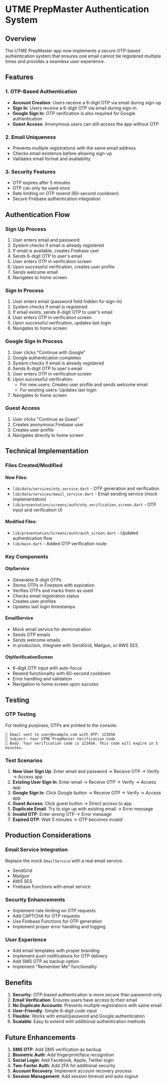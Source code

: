 # UTME PrepMaster Authentication System

## Overview

The UTME PrepMaster app now implements a secure OTP-based authentication system that ensures one email cannot be registered multiple times and provides a seamless user experience.

## Features

### 1. OTP-Based Authentication
- **Account Creation**: Users receive a 6-digit OTP via email during sign-up
- **Sign In**: Users receive a 6-digit OTP via email during sign-in
- **Google Sign In**: OTP verification is also required for Google authentication
- **Guest Access**: Anonymous users can still access the app without OTP

### 2. Email Uniqueness
- Prevents multiple registrations with the same email address
- Checks email existence before allowing sign-up
- Validates email format and availability

### 3. Security Features
- OTP expires after 5 minutes
- OTP can only be used once
- Rate limiting on OTP resend (60-second cooldown)
- Secure Firebase authentication integration

## Authentication Flow

### Sign Up Process
1. User enters email and password
2. System checks if email is already registered
3. If email is available, creates Firebase user
4. Sends 6-digit OTP to user's email
5. User enters OTP in verification screen
6. Upon successful verification, creates user profile
7. Sends welcome email
8. Navigates to home screen

### Sign In Process
1. User enters email (password field hidden for sign-in)
2. System checks if email is registered
3. If email exists, sends 6-digit OTP to user's email
4. User enters OTP in verification screen
5. Upon successful verification, updates last login
6. Navigates to home screen

### Google Sign In Process
1. User clicks "Continue with Google"
2. Google authentication completes
3. System checks if email is already registered
4. Sends 6-digit OTP to user's email
5. User enters OTP in verification screen
6. Upon successful verification:
   - For new users: Creates user profile and sends welcome email
   - For existing users: Updates last login
7. Navigates to home screen

### Guest Access
1. User clicks "Continue as Guest"
2. Creates anonymous Firebase user
3. Creates user profile
4. Navigates directly to home screen

## Technical Implementation

### Files Created/Modified

#### New Files:
- `lib/data/services/otp_service.dart` - OTP generation and verification
- `lib/data/services/email_service.dart` - Email sending service (mock implementation)
- `lib/presentation/screens/auth/otp_verification_screen.dart` - OTP input and verification UI

#### Modified Files:
- `lib/presentation/screens/auth/auth_screen.dart` - Updated authentication flow
- `lib/main.dart` - Added OTP verification route

### Key Components

#### OtpService
- Generates 6-digit OTPs
- Stores OTPs in Firestore with expiration
- Verifies OTPs and marks them as used
- Checks email registration status
- Creates user profiles
- Updates last login timestamps

#### EmailService
- Mock email service for demonstration
- Sends OTP emails
- Sends welcome emails
- In production, integrate with SendGrid, Mailgun, or AWS SES

#### OtpVerificationScreen
- 6-digit OTP input with auto-focus
- Resend functionality with 60-second cooldown
- Error handling and validation
- Navigation to home screen upon success

## Testing

### OTP Testing
For testing purposes, OTPs are printed to the console:
```
📧 Email sent to user@example.com with OTP: 123456
📧 Subject: Your UTME PrepMaster Verification Code
📧 Body: Your verification code is 123456. This code will expire in 5 minutes.
```

### Test Scenarios
1. **New User Sign Up**: Enter email and password → Receive OTP → Verify → Access app
2. **Existing User Sign In**: Enter email → Receive OTP → Verify → Access app
3. **Google Sign In**: Click Google button → Receive OTP → Verify → Access app
4. **Guest Access**: Click guest button → Direct access to app
5. **Duplicate Email**: Try to sign up with existing email → Error message
6. **Invalid OTP**: Enter wrong OTP → Error message
7. **Expired OTP**: Wait 5 minutes → OTP becomes invalid

## Production Considerations

### Email Service Integration
Replace the mock `EmailService` with a real email service:
- SendGrid
- Mailgun
- AWS SES
- Firebase Functions with email service

### Security Enhancements
- Implement rate limiting on OTP requests
- Add CAPTCHA for OTP requests
- Use Firebase Functions for OTP generation
- Implement proper error handling and logging

### User Experience
- Add email templates with proper branding
- Implement push notifications for OTP delivery
- Add SMS OTP as backup option
- Implement "Remember Me" functionality

## Benefits

1. **Security**: OTP-based authentication is more secure than password-only
2. **Email Verification**: Ensures users have access to their email
3. **No Duplicate Accounts**: Prevents multiple registrations with same email
4. **User-Friendly**: Simple 6-digit code input
5. **Flexible**: Works with email/password and Google authentication
6. **Scalable**: Easy to extend with additional authentication methods

## Future Enhancements

1. **SMS OTP**: Add SMS verification as backup
2. **Biometric Auth**: Add fingerprint/face recognition
3. **Social Login**: Add Facebook, Apple, Twitter login
4. **Two-Factor Auth**: Add 2FA for additional security
5. **Account Recovery**: Implement account recovery process
6. **Session Management**: Add session timeout and auto-logout 